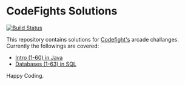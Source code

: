 
# CodeFights Solutions

[![Build Status](https://travis-ci.org/TamasNeumer/CodeFights-Arcade-Solutions-in-Java.svg?branch=master)](https://travis-ci.org/TamasNeumer/CodeFights-Arcade-Solutions-in-Java)

This repository contains solutions for [Codefight's](https://codefights.com/) arcade challanges. Currently the followings are covered:
- [Intro (1-60) in Java](https://github.com/TamasNeumer/CodeFights-Arcade-Solutions-in-Java/tree/master/src/main/java/Arcade_Intro)
- [Databases (1-63) in SQL](https://github.com/TamasNeumer/CodeFights-Arcade-Solutions-in-Java/tree/master/src/main/java/Database)

Happy Coding.
